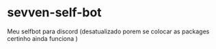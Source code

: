 # sevven-self-bot
Meu selfbot para discord (desatualizado porem se colocar as packages certinho ainda funciona
)
